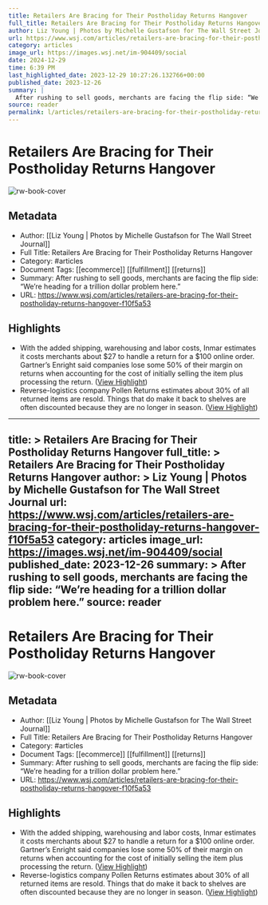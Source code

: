 ```yaml
---
title: Retailers Are Bracing for Their Postholiday Returns Hangover
full_title: Retailers Are Bracing for Their Postholiday Returns Hangover
author: Liz Young | Photos by Michelle Gustafson for The Wall Street Journal
url: https://www.wsj.com/articles/retailers-are-bracing-for-their-postholiday-returns-hangover-f10f5a53
category: articles
image_url: https://images.wsj.net/im-904409/social
date: 2024-12-29
time: 6:39 PM
last_highlighted_date: 2023-12-29 10:27:26.132766+00:00
published_date: 2023-12-26
summary: |
  After rushing to sell goods, merchants are facing the flip side: “We’re heading for a trillion dollar problem here.”
source: reader
permalink: l/articles/retailers-are-bracing-for-their-postholiday-returns-hangover
---
```

# Retailers Are Bracing for Their Postholiday Returns Hangover

![rw-book-cover](https://images.wsj.net/im-904409/social)

## Metadata
- Author: [[Liz Young | Photos by Michelle Gustafson for The Wall Street Journal]]
- Full Title: Retailers Are Bracing for Their Postholiday Returns Hangover
- Category: #articles
- Document Tags: [[ecommerce]] [[fulfillment]] [[returns]] 
- Summary: After rushing to sell goods, merchants are facing the flip side: “We’re heading for a trillion dollar problem here.”
- URL: https://www.wsj.com/articles/retailers-are-bracing-for-their-postholiday-returns-hangover-f10f5a53

## Highlights
- With the added shipping, warehousing and labor costs, Inmar estimates it costs merchants about $27 to handle a return for a $100 online order. Gartner’s Enright said companies lose some 50% of their margin on returns when accounting for the cost of initially selling the item plus processing the return. ([View Highlight](https://read.readwise.io/read/01hjtht6tn1gnf907hdfvhnpa3))
- Reverse-logistics company Pollen Returns estimates about 30% of all returned items are resold. Things that do make it back to shelves are often discounted because they are no longer in season. ([View Highlight](https://read.readwise.io/read/01hjthtkeat3peyw3mbwhjv44r))


---
title: >
  Retailers Are Bracing for Their Postholiday Returns Hangover
full_title: >
  Retailers Are Bracing for Their Postholiday Returns Hangover
author: >
  Liz Young | Photos by Michelle Gustafson for The Wall Street Journal
url: https://www.wsj.com/articles/retailers-are-bracing-for-their-postholiday-returns-hangover-f10f5a53
category: articles
image_url: https://images.wsj.net/im-904409/social
published_date: 2023-12-26
summary: >
  After rushing to sell goods, merchants are facing the flip side: “We’re heading for a trillion dollar problem here.”
source: reader
---
# Retailers Are Bracing for Their Postholiday Returns Hangover

![rw-book-cover](https://images.wsj.net/im-904409/social)

## Metadata
- Author: [[Liz Young | Photos by Michelle Gustafson for The Wall Street Journal]]
- Full Title: Retailers Are Bracing for Their Postholiday Returns Hangover
- Category: #articles
- Document Tags: [[ecommerce]] [[fulfillment]] [[returns]] 
- Summary: After rushing to sell goods, merchants are facing the flip side: “We’re heading for a trillion dollar problem here.”
- URL: https://www.wsj.com/articles/retailers-are-bracing-for-their-postholiday-returns-hangover-f10f5a53

## Highlights
- With the added shipping, warehousing and labor costs, Inmar estimates it costs merchants about $27 to handle a return for a $100 online order. Gartner’s Enright said companies lose some 50% of their margin on returns when accounting for the cost of initially selling the item plus processing the return. ([View Highlight](https://read.readwise.io/read/01hjtht6tn1gnf907hdfvhnpa3))
- Reverse-logistics company Pollen Returns estimates about 30% of all returned items are resold. Things that do make it back to shelves are often discounted because they are no longer in season. ([View Highlight](https://read.readwise.io/read/01hjthtkeat3peyw3mbwhjv44r))


